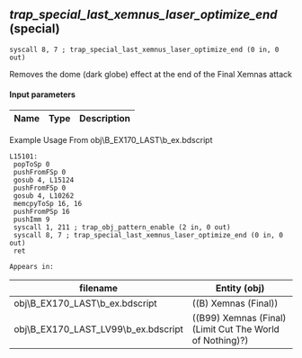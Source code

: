 ## *trap_special_last_xemnus_laser_optimize_end* (special)

`syscall 8, 7 ; trap_special_last_xemnus_laser_optimize_end (0 in, 0 out)`

Removes the dome (dark globe) effect at the end of the Final Xemnas attack

#### Input parameters
| Name | Type | Description
|------|------|------------


Example Usage From obj\B_EX170_LAST\b_ex.bdscript
```plaintext
L15101:
 popToSp 0
 pushFromFSp 0
 gosub 4, L15124
 pushFromFSp 0
 gosub 4, L10262
 memcpyToSp 16, 16
 pushFromPSp 16
 pushImm 9
 syscall 1, 211 ; trap_obj_pattern_enable (2 in, 0 out)
 syscall 8, 7 ; trap_special_last_xemnus_laser_optimize_end (0 in, 0 out)
 ret
```





	Appears in:
| filename | Entity (obj)
|----------|-------------
| obj\B_EX170_LAST\b_ex.bdscript       | ((B) Xemnas (Final))          
| obj\B_EX170_LAST_LV99\b_ex.bdscript       | ((B99) Xemnas (Final) (Limit Cut The World of Nothing)?)          



